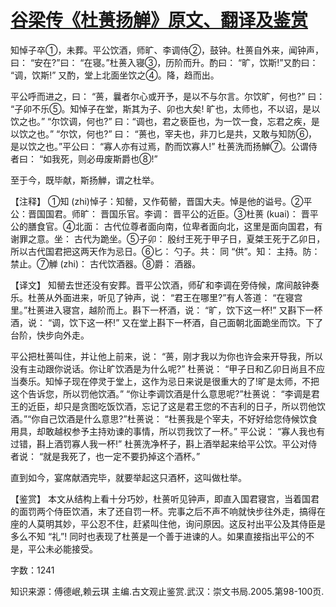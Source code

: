 # [谷梁传《杜蒉扬觯》原文、翻译及鉴赏](https://www.vrrw.net/wx/14030.html)

知悼子卒①，未葬。平公饮酒，师旷、李调侍②，鼓钟。杜蒉自外来，闻钟声，曰： “安在?”曰： “在寝。”杜蒉入寝③，历阶而升。酌曰： “旷，饮斯!”又酌曰： “调，饮斯!” 又酌，堂上北面坐饮之④。降，趋而出。

平公呼而进之，曰： “蒉，曩者尔心或开予，是以不与尔言。尔饮旷，何也?” 曰： “子卯不乐⑤。知悼子在堂，斯其为子、卯也大矣! 旷也，太师也，不以诏，是以饮之也。” “尔饮调，何也?” 曰：“调也，君之亵臣也，为一饮一食，忘君之疾，是以饮之也。” “尔饮，何也?” 曰： “蒉也，宰夫也，非刀匕是共，又敢与知防⑥，是以饮之也。”平公曰： “寡人亦有过焉，酌而饮寡人!” 杜蒉洗而扬觯⑦。公谓侍者曰： “如我死，则必毋废斯爵也⑧!”

至于今，既毕献，斯扬觯，谓之杜举。



【注释】 ①知 (zhi)悼子：知罃，又作荀罃，晋国大夫。悼是他的谥号。②平公：晋国国君。师旷： 晋国乐官。李调： 晋平公的近臣。③杜蒉 (kuai)： 晋平公的膳食官。④北面： 古代位尊者面向南，位卑者面向北，这里是面向国君，有谢罪之意。坐： 古代为跪坐。⑤子卯： 殷纣王死于甲子日，夏桀王死于乙卯日，所以古代国君把这两天作为忌日。⑥匕： 勺子。共： 同 “供”。知： 主持。防： 禁止。⑦觯 (zhi)： 古代饮酒器。⑧爵： 酒器。

【译文】 知罃去世还没有安葬。晋平公饮酒，师矿和李调在旁侍候，席间敲钟奏乐。杜蒉从外面进来，听见了钟声，说： “君王在哪里?”有人答道： “在寝宫里。”杜蒉进入寝宫，越阶而上。斟下一杯酒，说： “旷，饮下这一杯!” 又斟下一杯酒，说： “调，饮下这一杯!” 又在堂上斟下一杯酒，自己面朝北面跪坐而饮。下了台阶，快步向外走。

平公把杜蒉叫住，并让他上前来，说： “蒉，刚才我以为你也许会来开导我，所以没有主动跟你说话。你让旷饮酒是为什么呢?” 杜蒉说： “甲子日和乙卯日尚且不应当奏乐。知悼子现在停灵于堂上，这作为忌日来说是很重大的了!旷是太师，不把这个告诉您，所以罚他饮酒。” “你让李调饮酒是什么意思呢?”杜蒉说： “李调是君王的近臣，却只是贪图吃饭饮酒，忘记了这是君王您的不吉利的日子，所以罚他饮酒。”“你自己饮酒是什么意思?”杜蒉说： “杜蒉我是个宰夫，不好好给您侍候饮食用具，却敢越权参予主持劝谏的事情，所以罚我饮了一杯。” 平公说： “寡人我也有过错，斟上酒罚寡人我一杯!” 杜蒉洗净杯子，斟上酒举起来给平公饮。平公对侍者说： “就是我死了，也一定不要扔掉这个酒杯。”

直到如今，宴席献酒完毕，就要举起这只酒杯，这叫做杜举。

【鉴赏】 本文从结构上看十分巧妙，杜蒉听见钟声，即直入国君寝宫，当着国君的面罚两个侍臣饮酒，末了还自罚一杯。完事之后不声不响就快步往外走，搞得在座的人莫明其妙，平公忍不住，赶紧叫住他，询问原因。这反衬出平公及其侍臣是多么不知 “礼”! 同时也表现了杜蒉是一个善于进谏的人。如果直接指出平公的不是，平公未必能接受。

字数：1241

知识来源：傅德岷,赖云琪 主编.古文观止鉴赏.武汉：崇文书局.2005.第98-100页.

